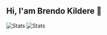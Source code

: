## Hi, I'am Brendo Kildere 👋

![Stats](http://github-profile-summary-cards.vercel.app/api/cards/stats?username=BrendoKildereSilva&theme=2077)
![Stats](http://github-profile-summary-cards.vercel.app/api/cards/most-commit-language?username=BrendoKildereSilva&theme=2077&exclude=SCSS,CSS)





